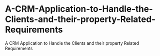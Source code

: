# A-CRM-Application-to-Handle-the-Clients-and-their-property-Related-Requirements
A CRM Application to Handle the Clients and their property Related Requirements
